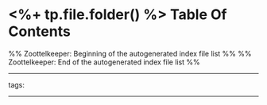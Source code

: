 # <%+ tp.file.folder() %> Table Of Contents



%% Zoottelkeeper: Beginning of the autogenerated index file list  %%
%% Zoottelkeeper: End of the autogenerated index file list  %%



---

tags: 

---
